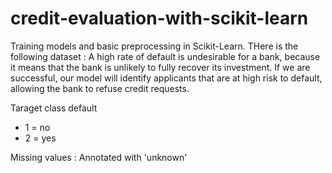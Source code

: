# credit-evaluation-with-scikit-learn
Training models and basic preprocessing in Scikit-Learn.
THere is the following dataset : A high rate of default is undesirable for a bank, because it means that the bank is unlikely to fully recover its investment. If we are successful, our model will identify applicants that are at high risk to default, allowing the bank to refuse credit requests.

Taraget class
default
- 1 = no
- 2 = yes

Missing values : Annotated with 'unknown'
